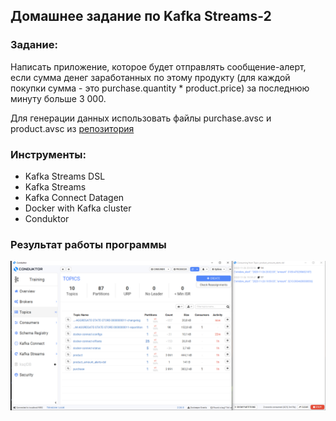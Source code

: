 ## Домашнее задание по Kafka Streams-2

### Задание:
Написать приложение, которое будет отправлять сообщение-алерт, если сумма денег заработанных по этому продукту (для каждой покупки сумма - это purchase.quantity * product.price) за последнюю минуту больше 3 000.

Для генерации данных использовать файлы purchase.avsc и product.avsc из [репозитория](https://github.com/netology-ds-team/kafka-streams-practice)


### Инструменты:
- Kafka Streams DSL
- Kafka Streams
- Kafka Connect Datagen
- Docker with Kafka cluster
- Conduktor

### Результат работы программы
![Результата работы программы](https://github.com/msavilov/Data_engineering/blob/main/Data_streaming/2_Kafka_Stream/DSL_screen.png)
